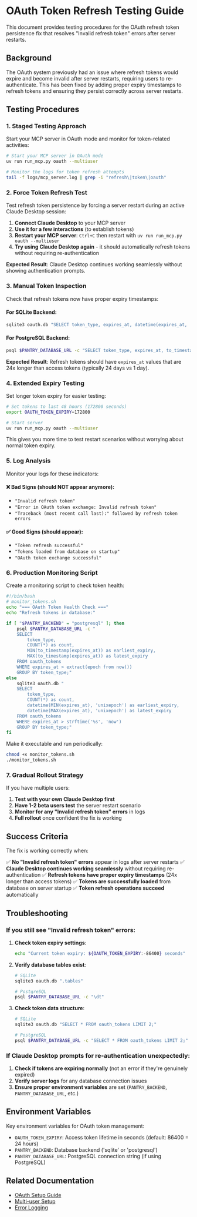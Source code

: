 # OAuth Token Refresh Testing Guide

This document provides testing procedures for the OAuth refresh token persistence fix that resolves "Invalid refresh token" errors after server restarts.

## Background

The OAuth system previously had an issue where refresh tokens would expire and become invalid after server restarts, requiring users to re-authenticate. This has been fixed by adding proper expiry timestamps to refresh tokens and ensuring they persist correctly across server restarts.

## Testing Procedures

### 1. Staged Testing Approach

Start your MCP server in OAuth mode and monitor for token-related activities:

```bash
# Start your MCP server in OAuth mode
uv run run_mcp.py oauth --multiuser

# Monitor the logs for token refresh attempts
tail -f logs/mcp_server.log | grep -i "refresh\|token\|oauth"
```

### 2. Force Token Refresh Test

Test refresh token persistence by forcing a server restart during an active Claude Desktop session:

1. **Connect Claude Desktop** to your MCP server
2. **Use it for a few interactions** (to establish tokens)
3. **Restart your MCP server**: `Ctrl+C` then restart with `uv run run_mcp.py oauth --multiuser`
4. **Try using Claude Desktop again** - it should automatically refresh tokens without requiring re-authentication

**Expected Result**: Claude Desktop continues working seamlessly without showing authentication prompts.

### 3. Manual Token Inspection

Check that refresh tokens now have proper expiry timestamps:

#### For SQLite Backend:
```bash
sqlite3 oauth.db "SELECT token_type, expires_at, datetime(expires_at, 'unixepoch') as expires_at_readable FROM oauth_tokens WHERE token_type='refresh';"
```

#### For PostgreSQL Backend:
```bash
psql $PANTRY_DATABASE_URL -c "SELECT token_type, expires_at, to_timestamp(expires_at) as expires_at_readable FROM oauth_tokens WHERE token_type='refresh';"
```

**Expected Result**: Refresh tokens should have `expires_at` values that are 24x longer than access tokens (typically 24 days vs 1 day).

### 4. Extended Expiry Testing

Set longer token expiry for easier testing:

```bash
# Set tokens to last 48 hours (172800 seconds)
export OAUTH_TOKEN_EXPIRY=172800

# Start server
uv run run_mcp.py oauth --multiuser
```

This gives you more time to test restart scenarios without worrying about normal token expiry.

### 5. Log Analysis

Monitor your logs for these indicators:

#### ❌ Bad Signs (should NOT appear anymore):
- `"Invalid refresh token"`
- `"Error in OAuth token exchange: Invalid refresh token"`
- `"Traceback (most recent call last):" followed by refresh token errors`

#### ✅ Good Signs (should appear):
- `"Token refresh successful"`
- `"Tokens loaded from database on startup"`
- `"OAuth token exchange successful"`

### 6. Production Monitoring Script

Create a monitoring script to check token health:

```bash
#!/bin/bash
# monitor_tokens.sh
echo "=== OAuth Token Health Check ==="
echo "Refresh tokens in database:"

if [ "$PANTRY_BACKEND" = "postgresql" ]; then
    psql $PANTRY_DATABASE_URL -c "
    SELECT 
        token_type, 
        COUNT(*) as count,
        MIN(to_timestamp(expires_at)) as earliest_expiry,
        MAX(to_timestamp(expires_at)) as latest_expiry
    FROM oauth_tokens 
    WHERE expires_at > extract(epoch from now())
    GROUP BY token_type;"
else
    sqlite3 oauth.db "
    SELECT 
        token_type, 
        COUNT(*) as count,
        datetime(MIN(expires_at), 'unixepoch') as earliest_expiry,
        datetime(MAX(expires_at), 'unixepoch') as latest_expiry
    FROM oauth_tokens 
    WHERE expires_at > strftime('%s', 'now')
    GROUP BY token_type;"
fi
```

Make it executable and run periodically:
```bash
chmod +x monitor_tokens.sh
./monitor_tokens.sh
```

### 7. Gradual Rollout Strategy

If you have multiple users:

1. **Test with your own Claude Desktop first**
2. **Have 1-2 beta users test** the server restart scenario
3. **Monitor for any "Invalid refresh token" errors** in logs
4. **Full rollout** once confident the fix is working

## Success Criteria

The fix is working correctly when:

✅ **No "Invalid refresh token" errors** appear in logs after server restarts
✅ **Claude Desktop continues working seamlessly** without requiring re-authentication
✅ **Refresh tokens have proper expiry timestamps** (24x longer than access tokens)
✅ **Tokens are successfully loaded** from database on server startup
✅ **Token refresh operations succeed** automatically

## Troubleshooting

### If you still see "Invalid refresh token" errors:

1. **Check token expiry settings**:
   ```bash
   echo "Current token expiry: ${OAUTH_TOKEN_EXPIRY:-86400} seconds"
   ```

2. **Verify database tables exist**:
   ```bash
   # SQLite
   sqlite3 oauth.db ".tables"
   
   # PostgreSQL  
   psql $PANTRY_DATABASE_URL -c "\dt"
   ```

3. **Check token data structure**:
   ```bash
   # SQLite
   sqlite3 oauth.db "SELECT * FROM oauth_tokens LIMIT 2;"
   
   # PostgreSQL
   psql $PANTRY_DATABASE_URL -c "SELECT * FROM oauth_tokens LIMIT 2;"
   ```

### If Claude Desktop prompts for re-authentication unexpectedly:

1. **Check if tokens are expiring normally** (not an error if they're genuinely expired)
2. **Verify server logs** for any database connection issues
3. **Ensure proper environment variables** are set (`PANTRY_BACKEND`, `PANTRY_DATABASE_URL`, etc.)

## Environment Variables

Key environment variables for OAuth token management:

- `OAUTH_TOKEN_EXPIRY`: Access token lifetime in seconds (default: 86400 = 24 hours)
- `PANTRY_BACKEND`: Database backend ('sqlite' or 'postgresql')
- `PANTRY_DATABASE_URL`: PostgreSQL connection string (if using PostgreSQL)

## Related Documentation

- [OAuth Setup Guide](OAUTH_SETUP.md)
- [Multi-user Setup](README_MULTIUSER.md)
- [Error Logging](ERROR_LOGGING.md)